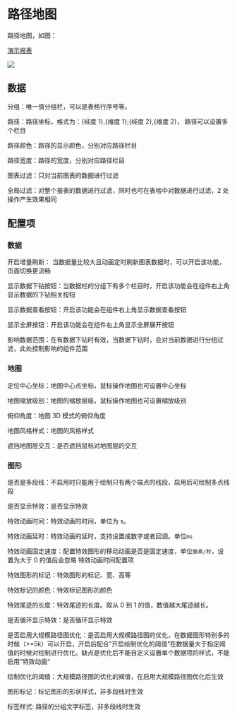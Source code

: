 # 路径地图

路径地图，如图：

[演示报表](https://datahu.cn/report?key=4cb080bd17882c1be531138a2474639b8d1ca222ef603234a439db2d6a3a2a01#/detail)

![](/assets/2021-09-15-11-57-09-image.png)

## 数据

分组：唯一值分组栏，可以是表格行序号等。

路径：路径坐标，格式为：{经度 1},{维度 1};{经度 2},{维度 2}， 路径可以设置多个栏目

路径颜色：路径的显示颜色，分别对应路径栏目

路径宽度：路径的宽度，分别对应路径栏目

图表过滤：只对当前图表的数据进行过滤

全局过滤：对整个报表的数据进行过滤，同时也可在表格中对数据进行过滤，2 处操作产生效果相同

## 配置项

### 数据

开启增量刷新： 当数据量比较大且动画定时刷新图表数据时，可以开启该功能，页面切换更流畅

显示数据下钻按钮：当数据栏的分组下有多个栏目时，开启该功能会在组件右上角显示数据的下钻相关按钮

显示数据查看按钮：开启该功能会在组件右上角显示数据查看按钮

显示全屏按钮：开启该功能会在组件右上角显示全屏展开按钮

影响数据范围：在有数据下钻时有效，当数据下钻时，会对当前数据进行分组过滤，此处控制影响的组件范围

### 地图

定位中心坐标：地图中心点坐标，鼠标操作地图也可设置中心坐标

地图缩放级别：地图的缩放层级，鼠标操作地图也可设置缩放级别

俯仰角度：地图 3D 模式的俯仰角度

地图风格样式：地图的风格样式

遮挡地图层交互：是否遮挡鼠标对地图层的交互

### 图形

是否是多段线：不启用时只能用于绘制只有两个端点的线段，启用后可绘制多点线段

是否显示特效：是否显示特效

特效动画时间：特效动画的时间，单位为 s。

特效动画延时：特效动画的延时，支持设置成数字或者回调。单位`ms`

特效动画固定速度：配置特效图形的移动动画是否是固定速度，单位`像素/秒`，设置为大于 0 的值后会忽略 特效动画时间配置项

特效图形的标记：特效图形的标记、宽、高等

特效标记的颜色：特效标记图形的颜色

特效尾迹的长度：特效尾迹的长度。取从 0 到 1 的值，数值越大尾迹越长。

是否循环显示特效：是否循环显示特效

是否启用大规模路径图优化：是否启用大规模路径图的优化，在数据图形特别多的时候（>=5k）可以开启，开启后配合”开启绘制优化的阈值“在数据量大于指定阈值的时候对绘制进行优化。缺点是优化后不能自定义设置单个数据项的样式，不能启用”特效动画“

绘制优化的阈值：大规模路径图的优化的阀值，在启用大规模路径图优化后生效

图形标记：标记图形的形状样式，非多段线时生效

标签样式: 路径的分组文字标签，非多段线时生效
